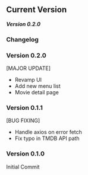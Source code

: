 ## Current Version

**_Version 0.2.0_**

### Changelog

### Version 0.2.0

[MAJOR UPDATE]

- Revamp UI
- Add new menu list
- Movie detail page

### Version 0.1.1

[BUG FIXING]

- Handle axios on error fetch
- Fix typo in TMDB API path

### Version 0.1.0

Initial Commit
